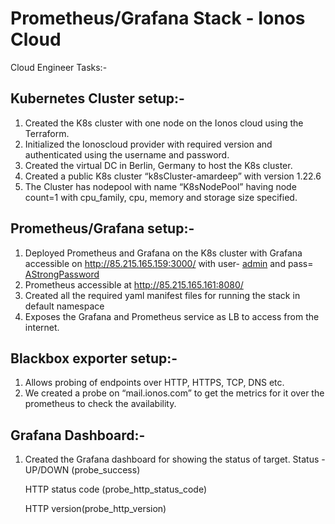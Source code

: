 # Prometheus/Grafana Stack - Ionos Cloud

Cloud Engineer Tasks:-

## Kubernetes Cluster setup:-  

1. Created the K8s cluster with one node on the Ionos cloud using the Terraform.
2. Initialized the Ionoscloud provider with required version and authenticated using the username and password.
3. Created the virtual DC in Berlin, Germany to host the K8s cluster.
4. Created a public K8s cluster “k8sCluster-amardeep” with version 1.22.6
5. The Cluster has nodepool with name “K8sNodePool” having node count=1 with cpu_family, cpu, memory and storage size specified.


## Prometheus/Grafana setup:-  

1. Deployed Prometheus and Grafana on the K8s cluster with Grafana accessible on http://85.215.165.159:3000/ with user- <u>admin</u> and pass= <u> AStrongPassword  </u>
2. Prometheus accessible at http://85.215.165.161:8080/ 
3. Created all the required yaml manifest files for running the stack in default namespace
4. Exposes the Grafana and Prometheus service as LB to access from the internet.

## Blackbox exporter setup:-  

1. Allows probing of endpoints over HTTP, HTTPS, TCP, DNS etc.
2. We created a probe on “mail.ionos.com” to get the metrics for it over the prometheus to check the availability.

## Grafana Dashboard:- 

1. Created the Grafana dashboard for showing the status of target.
   Status - UP/DOWN (probe_success)
   
   HTTP status code (probe_http_status_code)
   
   HTTP version(probe_http_version)
